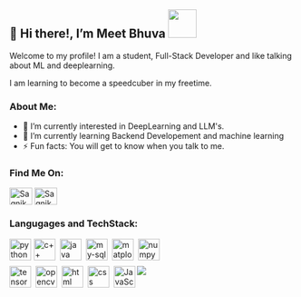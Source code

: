 ## 👋 Hi there!, I’m Meet Bhuva <img src="https://media.giphy.com/media/mGcNjsfWAjY5AEZNw6/giphy.gif" width="50"></h1>

Welcome to my profile! I am a student, Full-Stack Developer and like talking about ML and deeplearning. 

I am learning to become a speedcuber in my freetime.

### About Me:
- 👀 I’m currently interested in DeepLearning and LLM's.
- 🌱 I’m currently learning Backend Developement and machine learning
- ⚡ Fun facts: You will get to know when you talk to me.

### Find Me On:
<a href="https://linkedin.com/in/meet-bhuva" target="blank"><img align="center" src="https://cdn.jsdelivr.net/gh/devicons/devicon@latest/icons/linkedin/linkedin-original.svg" alt="SagnikBarik" height="30" width="40" /></a>
<a href="https://www.leetcode.com/meetpatel0852" target="blank"><img align="center" src="https://raw.githubusercontent.com/rahuldkjain/github-profile-readme-generator/master/src/images/icons/Social/leet-code.svg" alt="SagnikBarik" height="30" width="40" /></a>

### Langugages and TechStack:
<p align="left">
    <img align="left" width="38" src="https://cdn.jsdelivr.net/gh/devicons/devicon@latest/icons/python/python-original.svg" alt="python" style="margin-right:5px;"/>
    <img align="left" width="38" src="https://cdn.jsdelivr.net/gh/devicons/devicon@latest/icons/cplusplus/cplusplus-original.svg" alt="c++" style="padding-right:5px;"/>
    <img align="left" width="38" src="https://cdn.jsdelivr.net/gh/devicons/devicon@latest/icons/java/java-original.svg" alt="java" style="padding-right:5px;"/>
    <img align="left" width="38" src="https://cdn.jsdelivr.net/gh/devicons/devicon@latest/icons/mysql/mysql-original-wordmark.svg" alt="my-sql" style="padding-right:5px;" />
    <img align="left" width="38" src="https://cdn.jsdelivr.net/gh/devicons/devicon@latest/icons/matplotlib/matplotlib-original.svg" alt="matplotlib" style="padding-right:5px;"/>
    <img align="left" width="38" src="https://cdn.jsdelivr.net/gh/devicons/devicon@latest/icons/numpy/numpy-original.svg" alt="numpy" align="left" width="38""/>
  </p>
  <br>
  <br>
  <p>
    <img align="left" width="38" src="https://cdn.jsdelivr.net/gh/devicons/devicon@latest/icons/tensorflow/tensorflow-original.svg" alt="tensorflow" style="padding-right:5px;"/>
    <img align="left" width="38" src="https://cdn.jsdelivr.net/gh/devicons/devicon@latest/icons/opencv/opencv-original.svg" alt="opencv" style="padding-right:5px;"/>
    <img align="left" width="38" src="https://cdn.jsdelivr.net/gh/devicons/devicon@latest/icons/html5/html5-original.svg" alt="html" style="padding-right:5px;"/>
    <img align="left" width="38" src="https://cdn.jsdelivr.net/gh/devicons/devicon@latest/icons/css3/css3-original.svg" alt="css" style="padding-right:5px;"/>
    <img align="left" width="38" src="https://cdn.jsdelivr.net/gh/devicons/devicon@latest/icons/javascript/javascript-plain.svg" alt="JavaScript" style="padding-right:5px />
  </p>
           
  <p align="center">
    <img src="https://capsule-render.vercel.app/api?type=waving&color=gradient&height=60&section=footer"/>
  </p>


<!--- 💞️ I’m looking to collaborate on ...
- 📫 How to reach me ...
- 😄 Pronouns: ... --->

<!---
MeetBhuva1125/MeetBhuva1125 is a ✨ special ✨ repository because its `README.md` (this file) appears on your GitHub profile.
You can click the Preview link to take a look at your changes.
--->
